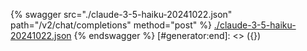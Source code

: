 [#generator:start]: <> ({ "template": "openapi" })
{% swagger src="./claude-3-5-haiku-20241022.json" path="/v2/chat/completions" method="post" %}
[./claude-3-5-haiku-20241022.json](./claude-3-5-haiku-20241022.json)
{% endswagger %}
[#generator:end]: <> ({})